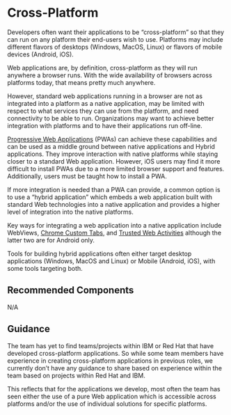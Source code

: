 # Cross-Platform

Developers often want their applications to be “cross-platform” so that they
can run on any platform their end-users wish to use. Platforms may include
different flavors of desktops (Windows, MacOS, Linux) or flavors of
mobile devices (Android, iOS).

Web applications are, by definition, cross-platform as they will run
anywhere a browser runs. With the wide availability of browsers across
platforms today, that means pretty much anywhere.

However, standard web applications running in a browser are not as
integrated into a platform as a native application, may be limited with
respect to what services they can use from the platform, and need connectivity
to be able to run. Organizations may want to achieve better integration
with platforms and to have their applications run off-line.

[Progressive Web Applications](https://developer.mozilla.org/en-US/docs/Web/Progressive_web_apps/Guides/What_is_a_progressive_web_app)
(PWAs) can achieve these capabilities
and can be used as a middle ground between native applications and
Hybrid applications. They improve interaction with native platforms
while staying closer to a standard Web application. However, iOS
users may find it more difficult to install PWAs due to a more limited
browser support and features. Additionally, users must be taught how
to install a PWA.

If more integration is needed than a PWA can provide, a common option
is to use a “hybrid application” which embeds a web application built
with standard Web technologies into a native application and
provides a higher level of integration into the native platforms.

Key ways for integrating a web application into a native application
include WebViews, [Chrome Custom Tabs](https://developer.chrome.com/docs/android/custom-tabs/),
and [Trusted Web Activities](https://developer.chrome.com/docs/android/trusted-web-activity/)
although the latter two are for Android only.

Tools for building hybrid applications often either target desktop
applications (Windows, MacOS and Linux) or Mobile (Android, iOS),
with some tools targeting both.

## Recommended Components

N/A

## Guidance

The team has yet to find teams/projects within IBM or Red Hat
that have developed cross-platform applications. So while some team
members have experience in creating cross-platform applications
in previous roles, we currently don’t have any guidance to share based
on experience within the team based on projects within Red Hat and IBM.

This reflects that for the applications we develop, most often the team
has seen either the use of a pure Web application which is accessible
across platforms and/or the use of individual solutions for specific platforms.
